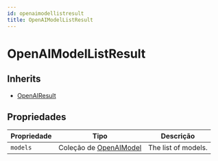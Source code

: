 ```yaml
---
id: openaimodellistresult
title: OpenAIModelListResult
---
```


# OpenAIModelListResult

## Inherits

- [OpenAIResult](OpenAIResult.md)

## Propriedades

| Propriedade | Tipo                                     | Descrição                           |
| ----------- | ---------------------------------------- | ----------------------------------- |
| `models`    | Coleção de [OpenAIModel](OpenAIModel.md) | The list of models. |
